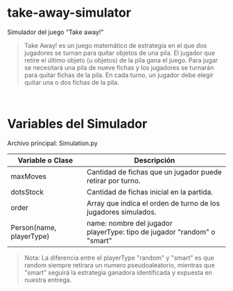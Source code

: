 # take-away-simulator

Simulador del juego "Take away!"
</br>

> Take Away! es un juego matemático de estrategia en el que dos jugadores se turnan para quitar objetos de una pila. El jugador que retire el último objeto (u objetos) de la pila gana el juego. Para jugar se necesitará una pila de nueve fichas y los jugadores se turnarán para quitar fichas de la pila. En cada turno, un jugador debe elegir quitar una o dos fichas de la pila.

</br>

# Variables del Simulador
Archivo principal: Simulation.py
</br>


| Variable o Clase | Descripción |
| ------ | ------ |
| maxMoves | Cantidad de fichas que un jugador puede retirar por turno. |
| dotsStock | Cantidad de fichas inicial en la partida. |
| order | Array que indica el orden de turno de los jugadores simulados. |
| Person(name, playerType)| name: nombre del jugador </br> playerType: tipo de jugador "random" o "smart"|

> Nota: La diferencia entre el playerType "random" y "smart" es que random siempre retirara un numero pseudoaleatorio, mientras que "smart" seguirá la estrategia ganadora identificada y expuesta en nuestra entrega. 



